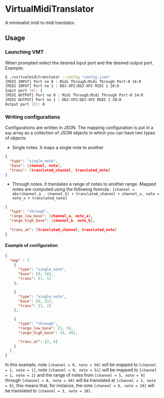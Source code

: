 # VirtualMidiTranslator
A minimalist midi to midi translator.

## Usage
### Launching VMT 
When prompted select the desired input port and the desired output port. \
Example:
```bash
$ ./virtualmiditranslator --config "config.json"
[MIDI INPUT] Port no 0 : Midi Through:Midi Through Port-0 14:0
[MIDI INPUT] Port no 1 : DDJ-XP2:DDJ-XP2 MIDI 1 20:0
Input port [0]: 1
[MIDI OUTPUT] Port no 0 : Midi Through:Midi Through Port-0 14:0
[MIDI OUTPUT] Port no 1 : DDJ-XP2:DDJ-XP2 MIDI 1 20:0
Output port [0]: 0
```

### Writing configurations
Configurations are written in JSON. The mapping configuration is put in a `map` array as a collection of JSON objects in which you can have two types of objects:
* Single notes. It maps a single note to another
```json
{
  "type": "single_note",
  "base": [channel, note],
  "trans": [translated_channel, translated_note]
}
```
* Through notes. It translates a range of notes to another range. Mapped notes are computed using the following fomrula : `[channel = abs(channel_a - channel_b) + translated_channel + channel_x, note = note_x + translated_note]`
```json
{
  "type": "through",
  "range_low_base": [channel_a, note_a],
  "range_high_base": [channel_b, note_b],
  
  "trans_at": [translated_channel, translated_note]
}
```

#### Example of configuration
```json
{
  "map" : [
    {
      "type": "single_note",
      "base": [9, 50],
      "trans": [1, 1]
    },

    {
      "type": "single_note",
      "base": [9, 51],
      "trans": [1, 2]
    },

    {
      "type": "through",
      "range_low_base": [5, 0],
      "range_high_base": [8, 49],

      "trans_at": [2, 0]
    }
  ]
}
```

In this example, note `[channel = 9, note = 50]` will be mapped to `[channel = 1, note = 1]`, note `[channel = 9, note = 51]` will be mapped to `[channel = 1, note = 2]` and the range of notes from `[channel = 5, note = 0]` through `[channel = 8, note = 49]` will be translated at `[channel = 2, note = 0]`, this means that, for instance, the note `[channel = 6, note = 20]` will be translated to `[channel = 3, note = 20]`.
